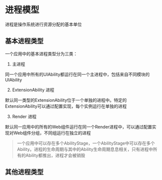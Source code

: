# 进程模型

进程是操作系统进行资源分配的基本单位

## 基本进程类型

一个应用中的基本进程类型分为三类：

1. 主进程

同一个应用中所有的UIAbility都运行在同一个主进程中，包括来自不同模块的UIAbility

2. ExtensionAbility 进程

默认同一类型的ExtensionAbility位于一个单独的进程中。特定的ExtensionAbility可以通过配置实现，每个实例运行在单独的进程

3. Render 进程

默认同一应用中的所有的Web组件运行在同一个Render进程中，可以通过配置实现对Web组件分组，不同组运行在独立的进程

> 一个应用中可以存在多个AbilityStage，一个AbilityStage中可以存在多个Ability。进程的生命周期与其中的Ability生命周期息息相关，只有进程中所有的Ability都推出，进程才会被销毁

## 其他进程类型
